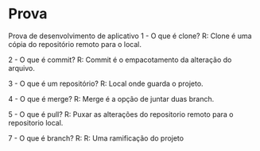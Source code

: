 # Prova
 Prova de desenvolvimento de aplicativo
 1 - O que é clone?
  R: Clone é uma cópia do repositório remoto para o local.
  
 2 - O que é commit?
 R: Commit é o empacotamento da alteração do arquivo.
 
 3 - O que é um repositório?
 R: Local onde guarda o projeto.
 
 4 - O que é merge?
 R: Merge é a opção de juntar duas branch.
 
 5 - O que é pull?
 R: Puxar as alterações do repositorio remoto para o repositorio local.

 7 - O que é branch?
 R: R: Uma ramificação do projeto
